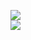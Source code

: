 [![](https://img.shields.io/badge/Made%20With-Github%20Spray-lightgrey.svg?style=for-the-badge&logo=github)](https://github.com/Annihil/github-spray#3699)  
[![](https://i.imgur.com/2DrTn0Z.gif)](https://github.com/Annihil/github-spray)